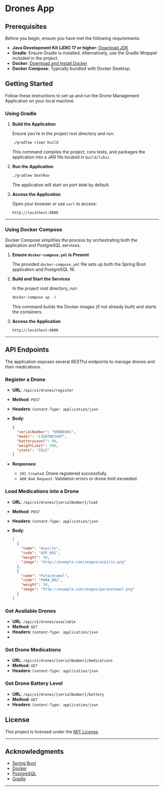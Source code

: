 
# Drones App

## Prerequisites

Before you begin, ensure you have met the following requirements:

- **Java Development Kit (JDK) 17 or higher**: [Download JDK](https://www.oracle.com/java/technologies/javase-jdk17-downloads.html)
- **Gradle**: Ensure Gradle is installed. Alternatively, use the Gradle Wrapper included in the project.
- **Docker**: [Download and Install Docker](https://docs.docker.com/get-docker/)
- **Docker Compose**: Typically bundled with Docker Desktop.

## Getting Started

Follow these instructions to set up and run the Drone Management Application on your local machine.

### Using Gradle

1. **Build the Application**

   Ensure you're in the project root directory and run:

   ```bash
   ./gradlew clean build
   ```

   This command compiles the project, runs tests, and packages the application into a JAR file located in `build/libs/`.

2. **Run the Application**

   ```bash
   ./gradlew bootRun
   ```

   The application will start on port `8080` by default.

3. **Access the Application**

   Open your browser or use `curl` to access:

   ```
   http://localhost:8080
   ```

---

### Using Docker Compose

Docker Compose simplifies the process by orchestrating both the application and PostgreSQL services.

1. **Ensure `docker-compose.yml` is Present**

   The provided `docker-compose.yml` file sets up both the Spring Boot application and PostgreSQL 16.

2. **Build and Start the Services**

   In the project root directory, run:

   ```bash
   docker-compose up -d
   ```

   This command builds the Docker images (if not already built) and starts the containers.

3. **Access the Application**

   ```
   http://localhost:8080
   ```

---

## API Endpoints

The application exposes several RESTful endpoints to manage drones and their medications.

### Register a Drone

- **URL**: `/api/v1/drones/register`
- **Method**: `POST`
- **Headers**: `Content-Type: application/json`
- **Body**:

  ```json
  {
    "serialNumber": "DRONE001",
    "model": "LIGHTWEIGHT",
    "batteryLevel": 80,
    "weightLimit": 500,
    "state": "IDLE"
  }
  ```

- **Responses**:
   - `201 Created`: Drone registered successfully.
   - `400 Bad Request`: Validation errors or drone limit exceeded.

### Load Medications into a Drone

- **URL**: `/api/v1/drones/{serialNumber}/load`
- **Method**: `POST`
- **Headers**: `Content-Type: application/json`
- **Body**:

  ```json
  [
    {
      "name": "Aspirin",
      "code": "ASP_001",
      "weight": 50,
      "image": "http://example.com/images/aspirin.png"
    },
    {
      "name": "Paracetamol",
      "code": "PARA_002",
      "weight": 30,
      "image": "http://example.com/images/paracetamol.png"
    }
  ]
  ```


### Get Available Drones

- **URL**: `/api/v1/drones/available`
- **Method**: `GET`
- **Headers**: `Content-Type: application/json`
- 
### Get Drone Medications

- **URL**: `/api/v1/drones/{serialNumber}/medications`
- **Method**: `GET`
- **Headers**: `Content-Type: application/json`

### Get Drone Battery Level

- **URL**: `/api/v1/drones/{serialNumber}/battery`
- **Method**: `GET`
- **Headers**: `Content-Type: application/json`

## License

This project is licensed under the [MIT License](LICENSE).

---

## Acknowledgments

- [Spring Boot](https://spring.io/projects/spring-boot)
- [Docker](https://www.docker.com/)
- [PostgreSQL](https://www.postgresql.org/)
- [Gradle](https://gradle.org/)

---
